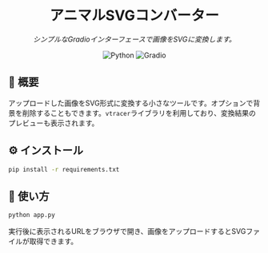 <h1 align="center">アニマルSVGコンバーター</h1>

<p align="center">
  <em>シンプルなGradioインターフェースで画像をSVGに変換します。</em>
</p>

<p align="center">
  <img alt="Python" src="https://img.shields.io/badge/Python-3.11-blue?logo=python" />
  <img alt="Gradio" src="https://img.shields.io/badge/Gradio-3.x-orange" />
</p>

## 🐾 概要
アップロードした画像をSVG形式に変換する小さなツールです。オプションで背景を削除することもできます。`vtracer`ライブラリを利用しており、変換結果のプレビューも表示されます。

## ⚙️ インストール
```bash
pip install -r requirements.txt
```

## 🚀 使い方
```bash
python app.py
```
実行後に表示されるURLをブラウザで開き、画像をアップロードするとSVGファイルが取得できます。

